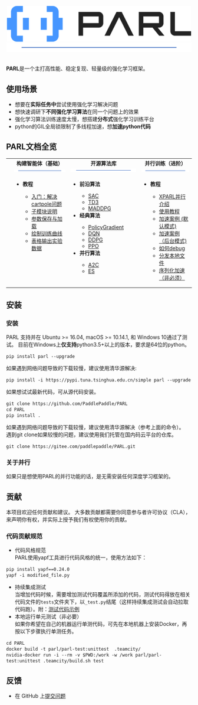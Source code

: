 <p align="center">
<img src="../../.github/PARL-logo.png" width="500"/>
<img src="../images/bar.png"/>
</p>

<br>**PARL**是一个主打高性能、稳定复现、轻量级的强化学习框架。<br>


## 使用场景
- 想要在**实际任务中**尝试使用强化学习解决问题
- 想快速调研下**不同强化学习算法**在同一个问题上的效果
- 强化学习算法训练速度太慢，想搭建**分布式**强化学习训练平台
- python的GIL全局锁限制了多线程加速，想**加速python代码**


## PARL文档全览
<table>
  <tbody>
    <tr align="center" valign="bottom">
    <td>
      </td>
      <td>
        <b>构建智能体（基础）</b>
        <img src="../images/bar.png"/>
      </td>
      <td>
        <b>开源算法库</b>
        <img src="../images/bar.png"/>
      </td>
      <td>
        <b>并行训练（进阶）</b>
        <img src="../images/bar.png"/>
      </td>
    </tr>
    </tr>
    <tr valign="top">
    <td align="center" valign="middle">
      </td>
      <td>
        <ul>
        <li><b>教程</b></li>
           <ul>
          <li><a href="tutorial/quick_start.md">入门：解决cartpole问题</a></li>
          <li><a href="tutorial/module.md">子模块说明</a></li>
          <li><a href="tutorial/param.md">参数保存与加载</a></li>
          <li><a href="tutorial/summary.md">绘制训练曲线</a></li>
          <li><a href="tutorial/csv_logger.md">表格输出实验数据</a></li>
           </ul>
        </ul>
      </td>
      <td align="left" >
        <ul>
          <li><b>前沿算法</b></li>
            <ul>
              <li><a href="https://github.com/PaddlePaddle/PARL/tree/develop/examples/SAC">SAC</a></li>
              <li><a href="https://github.com/PaddlePaddle/PARL/tree/develop/examples/TD3">TD3</a></li>
              <li><a href="https://github.com/PaddlePaddle/PARL/tree/develop/examples/MADDPG">MADDPG</a></li>
            </ul>
          <li><b>经典算法</b></li>
            <ul>
              <li><a href="https://github.com/PaddlePaddle/PARL/tree/develop/examples/QuickStart">PolicyGradient</a></li>
              <li><a href="https://github.com/PaddlePaddle/PARL/tree/develop/examples/DQN">DQN</a></li>
            <li><a href="https://github.com/PaddlePaddle/PARL/tree/develop/examples/DDPG">DDPG</a></li>
            <li><a href="https://github.com/PaddlePaddle/PARL/tree/develop/examples/PPO">PPO</a></li>
            </ul>
          <li><b>并行算法</b></li>
            <ul>
              <li><a href="https://github.com/PaddlePaddle/PARL/tree/develop/examples/A2C">A2C</a></li>
              <li><a href="https://github.com/PaddlePaddle/PARL/tree/develop/examples/ES">ES</a></li>
            </ul>
        </ul>
      </td>
      <td>
      <ul>
        <li><b>教程</b></li>
            <ul><li><a href="xparl/introduction.md">XPARL并行介绍</a></li>
            <li><a href="xparl/tutorial.md">使用教程</a></li>
            <li><a href="xparl/example1.md">加速案例 (默认模式)</a></li>
            <li><a href="xparl/example2.md">加速案例（后台模式)</a></li>
            <li><a href="xparl/debug.md">如何debug</a></li>
            <li><a href="xparl/distribute_files.md">分发本地文件</a></li>
            <li><a href="xparl/serialize.md">序列化加速（非必须）</a></li>
            </ul>
      </td>
    </tr>
  </tbody>
  
</table>

## **安装**

### **安装**
PARL 支持并在 Ubuntu >= 16.04, macOS >= 10.14.1, 和 Windows 10通过了测试。 目前在Windows上**仅支持**python3.5+以上的版本，要求是64位的python。

```shell
pip install parl --upgrade
```
如果遇到网络问题导致的下载较慢，建议使用清华源解决:
```shell
pip install -i https://pypi.tuna.tsinghua.edu.cn/simple parl --upgrade
```

如果想试试最新代码，可从源代码安装。
```shell
git clone https://github.com/PaddlePaddle/PARL
cd PARL
pip install .
```
如果遇到网络问题导致的下载较慢，建议使用清华源解决（参考上面的命令）。<br>
遇到git clone如果较慢的问题，建议使用我们托管在国内码云平台的仓库。
```shell
git clone https://gitee.com/paddlepaddle/PARL.git
```

### **关于并行**

如果只是想使用PARL的并行功能的话，是无需安装任何深度学习框架的。


## 贡献
本项目欢迎任何贡献和建议。 大多数贡献都需要你同意参与者许可协议（CLA），来声明你有权，并实际上授予我们有权使用你的贡献。
### 代码贡献规范
- 代码风格规范<br>
PARL使用yapf工具进行代码风格的统一，使用方法如下：
```shell
pip install yapf==0.24.0
yapf -i modified_file.py
```
- 持续集成测试<br>
当增加代码时候，需要增加测试代码覆盖所添加的代码，测试代码得放在相关代码文件的`tests`文件夹下，以`_test.py`结尾（这样持续集成测试会自动拉取代码跑）。附：[测试代码示例](../../parl/tests/import_test.py)
- 本地运行单元测试（非必要）<br>
如果你希望在自己的机器运行单测代码，可先在本地机器上安装Docker，再按以下步骤执行单测任务。
```
cd PARL
docker build -t parl/parl-test:unittest  .teamcity/
nvidia-docker run -i --rm -v $PWD:/work -w /work parl/parl-test:unittest .teamcity/build.sh test
```

## 反馈
- 在 GitHub 上[提交问题](https://github.com/PaddlePaddle/PARL/issues)
